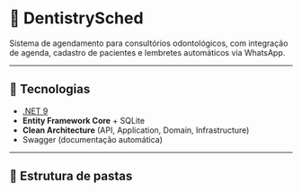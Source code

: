 # 🦷 DentistrySched

Sistema de agendamento para consultórios odontológicos, com integração de agenda, cadastro de pacientes e lembretes automáticos via WhatsApp.

---

## 📌 Tecnologias

- [.NET 9](https://dotnet.microsoft.com/)  
- **Entity Framework Core** + SQLite  
- **Clean Architecture** (API, Application, Domain, Infrastructure)  
- Swagger (documentação automática)  

---

## 📂 Estrutura de pastas

